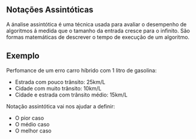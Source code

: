 ## Notações Assintóticas

A ánalise assintótica é uma técnica usada para avaliar o desempenho de algoritmos á medida que o tamanho da entrada cresce para o infinito. São formas matemáticas de descrever o tempo de execução de um algoritmo.

## Exemplo

Perfomance de um erro carro híbrido com 1 litro de gasolina:

- Estrada com pouco trânsito: 25km/L
- Cidade com muito trânsito: 10km/L
- Cidade e estrada com trânsito médio: 15km/L

Notação assintótica vai nos ajudar a definir:
- O pior caso
- O médio caso
- O melhor caso

 